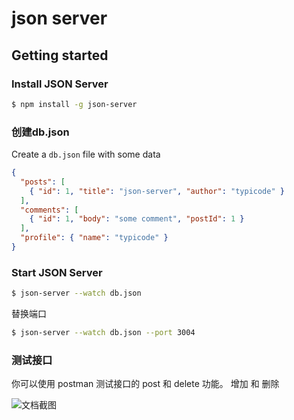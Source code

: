 # json server

## Getting started

### Install JSON Server

```bash
$ npm install -g json-server
```

### 创建db.json
Create a `db.json` file with some data
```json
{
  "posts": [
    { "id": 1, "title": "json-server", "author": "typicode" }
  ],
  "comments": [
    { "id": 1, "body": "some comment", "postId": 1 }
  ],
  "profile": { "name": "typicode" }
}
```

### Start JSON Server

```bash
$ json-server --watch db.json
```

替换端口
```bash
$ json-server --watch db.json --port 3004
```


### 测试接口
你可以使用 postman 测试接口的 post 和 delete 功能。
增加 和 删除

![文档截图](../../assets/Snipaste_2022-06-09_13-09-02.png)